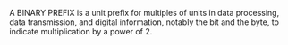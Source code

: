 A BINARY PREFIX is a unit prefix for multiples of units in data processing, data transmission, and digital information, notably the bit and the byte, to indicate multiplication by a power of 2.
